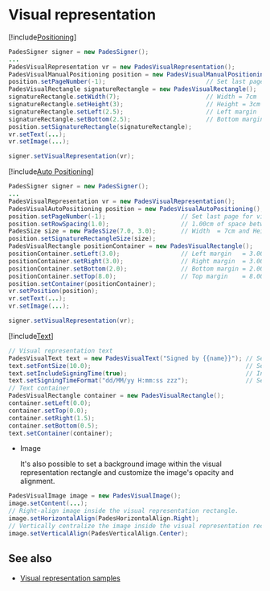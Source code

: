 ﻿# Visual representation

[!include[Positioning](../../../includes/visual-rep/positioning.md)]

```java
PadesSigner signer = new PadesSigner();
...
PadesVisualRepresentation vr = new PadesVisualRepresentation();
PadesVisualManualPositioning position = new PadesVisualManualPositioning();
position.setPageNumber(-1);                            // Set last page for visual representation insertion
PadesVisualRectangle signatureRectangle = new PadesVisualRectangle();
signatureRectangle.setWidth(7);                        // Width = 7cm
signatureRectangle.setHeight(3);                       // Height = 3cm
signatureRectangle.setLeft(2.5);                       // Left margin   = 2.50cm
signatureRectangle.setBottom(2.5);                     // Bottom margin = 2.50cm
position.setSignatureRectangle(signatureRectangle);
vr.setText(...);
vr.setImage(...);

signer.setVisualRepresentation(vr);
```

[!include[Auto Positioning](../../../includes/visual-rep/auto-positioning.md)]

```java
PadesSigner signer = new PadesSigner();
...
PadesVisualRepresentation vr = new PadesVisualRepresentation();
PadesVisualAutoPositioning position = new PadesVisualAutoPositioning();
position.setPageNumber(-1);                     // Set last page for visual representations insertion
position.setRowSpacing(1.0);                    // 1.00cm of space between lines
PadesSize size = new PadesSize(7.0, 3.0);       // Width  = 7cm and Height = 3cm
position.setSignatureRectangleSize(size);
PadesVisualRectangle positionContainer = new PadesVisualRectangle();
positionContainer.setLeft(3.0);                 // Left margin   = 3.00cm
positionContainer.setRight(3.0);                // Right margin  = 3.00cm
positionContainer.setBottom(2.0);               // Bottom margin = 2.00cm
positionContainer.setTop(8.0);                  // Top margin    = 8.00cm
position.setContainer(positionContainer);
vr.setPosition(position);
vr.setText(...);
vr.setImage(...);

signer.setVisualRepresentation(vr);
```

[!include[Text](../../../includes/visual-rep/text.md)]

```java
// Visual representation text
PadesVisualText text = new PadesVisualText("Signed by {{name}}"); // Set signer name
text.setFontSize(10.0);                                           // Set the font size
text.setIncludeSigningTime(true);                                 // Include signing time
text.setSigningTimeFormat("dd/MM/yy H:mm:ss zzz");                // Set the signing time format
// Text container
PadesVisualRectangle container = new PadesVisualRectangle();
container.setLeft(0.0);
container.setTop(0.0);
container.setRight(1.5);
container.setBottom(0.5);
text.setContainer(container);
```

* Image

  It's also possible to set a background image within the visual representation rectangle and customize the image's opacity and alignment.

```java
PadesVisualImage image = new PadesVisualImage();
image.setContent(...);
// Right-align image inside the visual representation rectangle.
image.setHorizontalAlign(PadesHorizontalAlign.Right);
// Vertically centralize the image inside the visual representation rectangle.
image.setVerticalAlign(PadesVerticalAlign.Center);
```

## See also

* [Visual representation samples](samples.md)